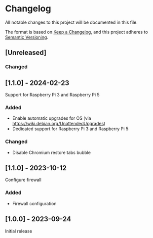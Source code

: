# Changelog

All notable changes to this project will be documented in this file.

The format is based on [Keep a Changelog](https://keepachangelog.com/en/1.0.0/),
and this project adheres to [Semantic Versioning](https://semver.org/spec/v2.0.0.html).

## [Unreleased]

### Changed

## [1.1.0] - 2024-02-23

Support for Raspberry Pi 3 and Raspberry Pi 5

### Added

- Enable automatic upgrades for OS (via <https://wiki.debian.org/UnattendedUpgrades>)
- Dedicated support for Raspberry Pi 3 and Raspberry Pi 5

### Changed

- Disable Chromium restore tabs bubble

## [1.1.0] - 2023-10-12

Configure firewall

### Added

- Firewall configuration

## [1.0.0] - 2023-09-24

Initial release
